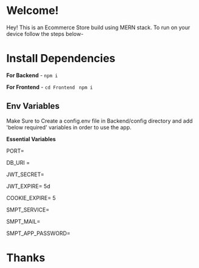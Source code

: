 # Welcome!

Hey! This is an Ecommerce Store build using MERN stack.
To run on your device follow the steps below-

# Install Dependencies

**For Backend** - `npm i`

**For Frontend** - `cd Frontend` ` npm i`

## Env Variables

Make Sure to Create a config.env file in Backend/config directory and add 'below required' variables in order to use the app.

**Essential Variables**

PORT=

DB_URI =

JWT_SECRET=

JWT_EXPIRE= 5d

COOKIE_EXPIRE= 5

SMPT_SERVICE=

SMPT_MAIL=

SMPT_APP_PASSWORD=

# Thanks
